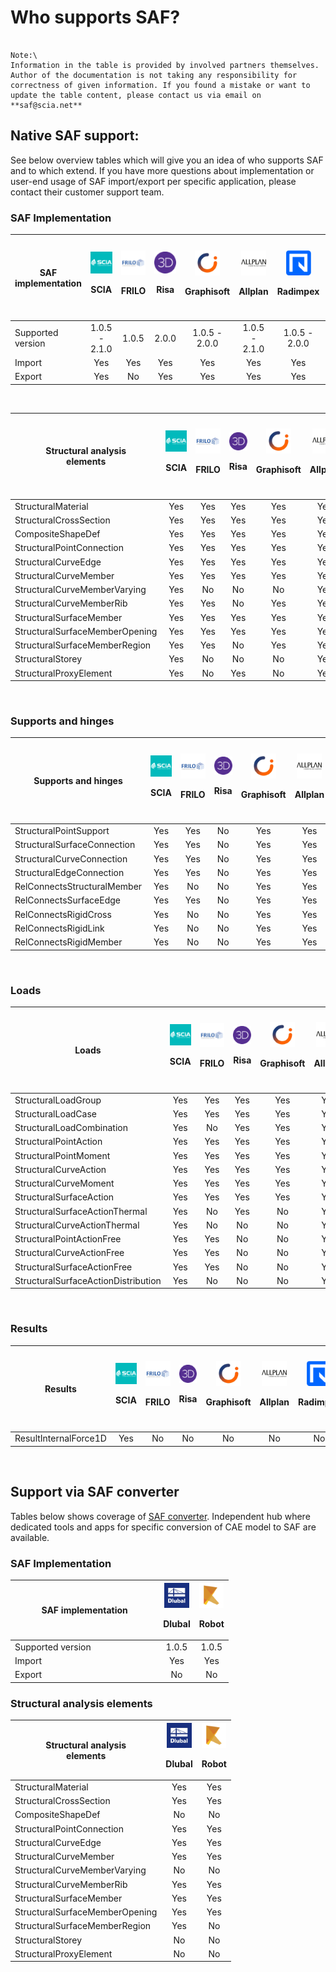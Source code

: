 # Who supports SAF?

```{admonition} Last update: August 2022

Note:\
Information in the table is provided by involved partners themselves. Author of the documentation is not taking any responsibility for correctness of given information. If you found a mistake or want to update the table content, please contact us via email on **saf@scia.net**
```

## Native SAF support:

See below overview tables which will give you an idea of who supports SAF and to which extend. If you have more questions about implementation or user-end usage of SAF import/export per specific application, please contact their customer support team.

### SAF Implementation

<div class="scorllable-table">

| **SAF implementation** | ![](../.gitbook/assets/1_scia.png)<p>SCIA | ![](../.gitbook/assets/1_frilo.png)<p>FRILO | ![](../.gitbook/assets/1_risa.png)<p>Risa | ![](../.gitbook/assets/1_grgnay6o_400x400.png)<p>Graphisoft | ![](../.gitbook/assets/1_allplan.png)<p>Allplan | ![](../.gitbook/assets/1_radimpex.png)<p>Radimpex | ![](../.gitbook/assets/1_logo_lira.png)<p>LIRA SAPR<p>SAPHIR | ![](../.gitbook/assets/1_axis.png)<p>AxisVM | ![](../.gitbook/assets/1_fem-design-logo2.png)<p>FEM-Design | ![](../.gitbook/assets/1_sofistik.png)<p>Sofistik | ![](../.gitbook/assets/1_dlubal.png)<p>Dlubal | ![](../.gitbook/assets/1_consteel.png)<p>ConSteel | ![](../.gitbook/assets/1_mbaec.png)<p>mbAEC<p>StrukturEditor | ![](../.gitbook/assets/1_die.png)<p>D.I.E | ![](../.gitbook/assets/1_InfoGraph_99x99.png)<p>InfoGraph | ![](../.gitbook/assets/1_idea.png)<p>IDEA | ![](../.gitbook/assets/1_minea.png)<p>MINEA |
| ---------------------- | :-----------------------------------------------------------------: | :-------------------------------------------------------------------: | :-----------------------------------------------------------------------------------: | :-------------------------------------------------------------------: | :---------------------------------------------------------------------------: | :------------------------------------------------------------------------------------: | :---------------------------------------------------------------------: | :------------------------------------------------------------------------------------: | :----------------------------------------------------------------------------------: | :---: | :---: | :---: | :---: | :---: | :---: | :---: | :---: |
| Supported version      |                            1.0.5 - 2.1.0                            |                                 1.0.5                                 |                                 2.0.0                                 |                                      1.0.5 - 2.0.0                                      | 1.0.5 - 2.1.0 |                                     1.0.5 - 2.0.0                             |                                          2.0.0                                         |                                  1.0.5 - 2.0.0                          |                                          1.0.5 - 2.0.0                                 |                     1.0.5 - 2.1.0                                                    | 1.0.5 | 1.0.5 - 2.0.0 | 1.0.5 - 2.0.0 | 1.0.5 - 2.0.0 | 1.0.5 - 2.0.0 | 1.0.5 - 2.1.0 | 1.0.5 - 2.1.0 |
| Import                 |                                 Yes                                 |                                  Yes                                  |                                  Yes                                  |                                           Yes                                           | Yes |                                      Yes                                      |                                           Yes                                          |                                   Yes                                   |                                           Yes                                          |                                          Yes                                         |  Yes  | Yes | Yes | Yes | Yes | Yes | Yes |
| Export                 |                                 Yes                                 |                                  No                                   |                                  Yes                                  |                                           Yes                                           | Yes |                                      Yes                                      |                                           No                                           |                                   Yes                                   |                                           No                                           |                                          Yes                                         |  Yes  | No | Yes | Yes | Yes | No | No |


</div>
<br>

<div class="scorllable-table">

| <p><strong>Structural analysis</strong><br><strong>elements</strong></p> | ![](../.gitbook/assets/1_scia.png)<p>SCIA | ![](../.gitbook/assets/1_frilo.png)<p>FRILO | ![](../.gitbook/assets/1_risa.png)<p>Risa | ![](../.gitbook/assets/1_grgnay6o_400x400.png)<p>Graphisoft | ![](../.gitbook/assets/1_allplan.png)<p>Allplan | ![](../.gitbook/assets/1_radimpex.png)<p>Radimpex | ![](../.gitbook/assets/1_logo_lira.png)<p>LIRA SAPR<p>SAPHIR | ![](../.gitbook/assets/1_axis.png)<p>AxisVM | ![](../.gitbook/assets/1_fem-design-logo2.png)<p>FEM-Design | ![](../.gitbook/assets/1_sofistik.png)<p>Sofistik | ![](../.gitbook/assets/1_dlubal.png)<p>Dlubal | ![](../.gitbook/assets/1_consteel.png)<p>ConSteel | ![](../.gitbook/assets/1_mbaec.png)<p>mbAEC<p>StrukturEditor | ![](../.gitbook/assets/1_die.png)<p>D.I.E | ![](../.gitbook/assets/1_InfoGraph_99x99.png)<p>InfoGraph | ![](../.gitbook/assets/1_idea.png)<p>IDEA | ![](../.gitbook/assets/1_minea.png)<p>MINEA |
| ------------------------------------------------------------------------ | :-----------------------------------------------------------------: | :-------------------------------------------------------------------: | :-------------------------------------------------------------------------------------: | :-------------------------------------------------------------------: | :---------------------------------------------------------------------------: | :------------------------------------------------------------------------------------: | :---------------------------------------------------------------------: | :------------------------------------------------------------------------------------: | :----------------------------------------------------------------------------------: | :---: | :---: | :---: | :---: | :---: | :---: | :---: | :---: |
| StructuralMaterial                                                       |                                 Yes                                 |                                  Yes                                  |                                  Yes                                  |                                           Yes                                           | Yes |                                      Yes                                      |                                           Yes                                          |                                   Yes                                   |                                           Yes                                          |                                          Yes                                         | Yes | Yes | Yes | Yes | Yes | Yes | Yes |
| StructuralCrossSection                                                   |                                 Yes                                 |                                  Yes                                  |                                  Yes                                  |                                           Yes                                           | Yes |                                      Yes                                      |                                           Yes                                          |                                   Yes                                   |                                           Yes                                          |                                          Yes                                         | Yes | Yes | Yes | Yes | Yes | Yes | Yes |
| CompositeShapeDef                                                        |                                 Yes                                 |                                  Yes                                  |                                  Yes                                  |                                           Yes                                           | Yes |                                      Yes                                      |                                           Yes                                          |                                   Yes                                   |                                           Yes                                           |                                         Yes                                          | No | No | No | No | Yes | Yes | Yes |
| StructuralPointConnection                                                |                                 Yes                                 |                                  Yes                                  |                                   Yes                                 |                                           Yes                                           | Yes |                                      Yes                                      |                                           Yes                                          |                                   Yes                                   |                                           Yes                                          |                                          Yes                                         | Yes | Yes | Yes | Yes | Yes | Yes | Yes |
| StructuralCurveEdge                                                      |                                 Yes                                 |                                  Yes                                  |                                  Yes                                  |                                           Yes                                           | Yes |                                      Yes                                      |                                           Yes                                          |                                   Yes                                   |                                           Yes                                          |                                          Yes                                         | Yes | No  | No | No | Yes | No | Yes |
| StructuralCurveMember                                                    |                                 Yes                                 |                                  Yes                                  |                                  Yes                                  |                                           Yes                                           | Yes |                                      Yes                                      |                                           Yes                                          |                                   Yes                                   |                                           Yes                                          |                                          Yes                                         | Yes | Yes | Yes | Yes | Yes | Yes | Yes |
| StructuralCurveMemberVarying                                             |                                 Yes                                 |                                   No                                  |                                   No                                  |                                            No                                           | Yes |                                      Yes                                      |                                           Yes                                          |                                   Yes                                   |                                           Yes                                           |                                         No                                          | Yes | Yes | No | No | No | Yes | Yes |
| StructuralCurveMemberRib                                                 |                                 Yes                                 |                                  Yes                                  |                                   No                                  |                                           Yes                                           | Yes |                                      Yes                                      |                                           Yes                                          |                                   Yes                                   |                                           Yes                                           |                                         Yes                                          | Yes | No | No | Yes | No | No | Yes |
| StructuralSurfaceMember                                                  |                                 Yes                                 |                                  Yes                                  |                                  Yes                                  |                                           Yes                                           | Yes |                                      Yes                                      |                                           Yes                                          |                                   Yes                                   |                                           Yes                                          |                                          Yes                                         | Yes | Yes | Yes | Yes | Yes | No | Yes |
| StructuralSurfaceMemberOpening                                           |                                 Yes                                 |                                  Yes                                  |                                  Yes                                  |                                           Yes                                           | Yes |                                      Yes                                      |                                           Yes                                          |                                   Yes                                   |                                           Yes                                          |                                          Yes                                         | Yes | No | Yes | Yes | Yes | No | Yes |
| StructuralSurfaceMemberRegion                                            |                                 Yes                                 |                                  Yes                                  |                                   No                                  |                                           Yes                                           | Yes |                                      Yes                                      |                                           Yes                                          |                                   Yes                                   |                                           No                                           |                                          Yes                                         | No | No | No | Yes | No | No | Yes |
| StructuralStorey                                                         |                                 Yes                                 |                                   No                                  |                                   No                                  |                                            No                                           | Yes |                                      Yes                                      |                                           Yes                                          |                                   Yes                                   |                                           Yes                                           |                                         No                                          | Yes | No | Yes | No | No | No | Yes |
| StructuralProxyElement                                                   |                                 Yes                                 |                                   No                                  |                                  Yes                                  |                                            No                                           | Yes |                                       No                                      |                                           No                                           |                                    No                                   |                                           No                                           |                                          No                                          | No | No | No | No | No | No | Yes |

</div>
<br>

### Supports and hinges

<div class="scorllable-table">

| Supports and hinges         | ![](../.gitbook/assets/1_scia.png)<p>SCIA | ![](../.gitbook/assets/1_frilo.png)<p>FRILO | ![](../.gitbook/assets/1_risa.png)<p>Risa | ![](../.gitbook/assets/1_grgnay6o_400x400.png)<p>Graphisoft | ![](../.gitbook/assets/1_allplan.png)<p>Allplan | ![](../.gitbook/assets/1_radimpex.png)<p>Radimpex | ![](../.gitbook/assets/1_logo_lira.png)<p>LIRA SAPR<p>SAPHIR | ![](../.gitbook/assets/1_axis.png)<p>AxisVM | ![](../.gitbook/assets/1_fem-design-logo2.png)<p>FEM-Design | ![](../.gitbook/assets/1_sofistik.png)<p>Sofistik | ![](../.gitbook/assets/1_dlubal.png)<p>Dlubal | ![](../.gitbook/assets/1_consteel.png)<p>ConSteel | ![](../.gitbook/assets/1_mbaec.png)<p>mbAEC<p>StrukturEditor | ![](../.gitbook/assets/1_die.png)<p>D.I.E | ![](../.gitbook/assets/1_InfoGraph_99x99.png)<p>InfoGraph | ![](../.gitbook/assets/1_idea.png)<p>IDEA | ![](../.gitbook/assets/1_minea.png)<p>MINEA |
| --------------------------- | :-----------------------------------------------------------------: | :-------------------------------------------------------------------: | :-------------------------------------------------------------------------------------: | :-------------------------------------------------------------------: | :---------------------------------------------------------------------------: | :------------------------------------------------------------------------------------: | :---------------------------------------------------------------------: | :------------------------------------------------------------------------------------: | :----------------------------------------------------------------------------------: | :----: | :----: | :---: | :---: | :---: | :---: | :---: | :---: |
| StructuralPointSupport      |                                 Yes                                 |                                  Yes                                  |                                   No                                  |                                           Yes                                           | Yes |                                      Yes                                      |                                           No                                           |                                   Yes                                   |                                           Yes                                          |                                          Yes                                         | Yes | Yes | No | Yes | Yes | Yes | No |
| StructuralSurfaceConnection |                                 Yes                                 |                                  Yes                                  |                                   No                                  |                                           Yes                                           | Yes |                                      Yes                                      |                                           No                                           |                                   Yes                                   |                                           Yes                                          |                                          Yes                                         | Yes | No | No | Yes | No | No | No |
| StructuralCurveConnection   |                                 Yes                                 |                                  Yes                                  |                                   No                                  |                                           Yes                                           | Yes |                                      Yes                                      |                                           No                                           |                                   Yes                                   |                                           Yes                                          |                                          Yes                                         | Yes | No | No | Yes | Yes | No | No |
| StructuralEdgeConnection    |                                 Yes                                 |                                  Yes                                  |                                   No                                  |                                           Yes                                           | Yes |                                      Yes                                      |                                           No                                           |                                   Yes                                   |                                           Yes                                          |                                          Yes                                         | Yes | No | No | Yes | Yes | No | No |
| RelConnectsStructuralMember |                                 Yes                                 |                                   No                                  |                                   No                                  |                                           Yes                                           | Yes |                                      Yes                                      |                                           No                                           |                                   Yes                                   |                                           Yes                                          |                                          Yes                                         | Yes | Yes | No | No | No | No | No |
| RelConnectsSurfaceEdge      |                                 Yes                                 |                                  Yes                                  |                                   No                                  |                                           Yes                                           | Yes |                                      Yes                                      |                                           No                                           |                                   Yes                                   |                                           Yes                                          |                                          Yes                                          | Yes | No | No | No | No | No | No |
| RelConnectsRigidCross       |                                  Yes                                 |                                   No                                  |                                   No                                  |                                           Yes                                          | Yes |                                      Yes                                      |                                           No                                           |                                   Yes                                   |                                           Yes                                           |                                          No                                          | Yes | No | No | No | No | No | No |
| RelConnectsRigidLink        |                                 Yes                                 |                                   No                                  |                                   No                                  |                                           Yes                                           | Yes |                                       No                                      |                                           No                                           |                                   Yes                                   |                                           Yes                                          |                                          No                                          | Yes | No | No | No | No | Yes | No |
| RelConnectsRigidMember      |                                  Yes                                 |                                   No                                  |                                   No                                  |                                           Yes                                          | Yes |                                       No                                      |                                           No                                           |                                   Yes                                   |                                           Yes                                          |                                          No                                          | Yes | No | No | No | No | No | No |

</div>
<br>

### Loads

<div class="scorllable-table">

| **Loads**                           |  ![](../.gitbook/assets/1_scia.png)<p>SCIA | ![](../.gitbook/assets/1_frilo.png)<p>FRILO | ![](../.gitbook/assets/1_risa.png)<p>Risa | ![](../.gitbook/assets/1_grgnay6o_400x400.png)<p>Graphisoft | ![](../.gitbook/assets/1_allplan.png)<p>Allplan | ![](../.gitbook/assets/1_radimpex.png)<p>Radimpex | ![](../.gitbook/assets/1_logo_lira.png)<p>LIRA SAPR<p>SAPHIR | ![](../.gitbook/assets/1_axis.png)<p>AxisVM | ![](../.gitbook/assets/1_fem-design-logo2.png)<p>FEM-Design | ![](../.gitbook/assets/1_sofistik.png)<p>Sofistik | ![](../.gitbook/assets/1_dlubal.png)<p>Dlubal | ![](../.gitbook/assets/1_consteel.png)<p>ConSteel | ![](../.gitbook/assets/1_mbaec.png)<p>mbAEC<p>StrukturEditor | ![](../.gitbook/assets/1_die.png)<p>D.I.E | ![](../.gitbook/assets/1_InfoGraph_99x99.png)<p>InfoGraph | ![](../.gitbook/assets/1_idea.png)<p>IDEA | ![](../.gitbook/assets/1_minea.png)<p>MINEA |
| ----------------------------------- | :-----------------------------------------------------------------: | :-------------------------------------------------------------------: | :-------------------------------------------------------------------------------------: | :-------------------------------------------------------------------: | :---------------------------------------------------------------------------: | :------------------------------------------------------------------------------------: | :---------------------------------------------------------------------: | :------------------------------------------------------------------------------------: | :----------------------------------------------------------------------------------: | :---: | :---: | :---: | :---: | :---: | :---: | :---: | :---: |
| StructuralLoadGroup                 |                                 Yes                                 |                                  Yes                                  |                                  Yes                                  |                                           Yes                                           | Yes |                                      Yes                                      |                                           No                                           |                                   Yes                                   |                                           No                                           |                                          Yes                                          | Yes | Yes | No | No | No | Yes | No |
| StructuralLoadCase                  |                                 Yes                                 |                                  Yes                                  |                                  Yes                                  |                                           Yes                                           | Yes |                                      Yes                                      |                                           Yes                                          |                                   Yes                                   |                                           Yes                                           |                                         Yes                                          | Yes | Yes | No | Yes | No | Yes | No |
| StructuralLoadCombination           |                                 Yes                                 |                                   No                                  |                                  Yes                                  |                                           Yes                                           | Yes |                                       No                                      |                                           Yes                                          |                                   Yes                                   |                                           Yes                                           |                                         Yes                                          | Yes | Yes | No | No | No | Yes | No |
| StructuralPointAction               |                                 Yes                                 |                                  Yes                                  |                                  Yes                                  |                                           Yes                                           | Yes |                                      Yes                                      |                                           Yes                                          |                                   Yes                                   |                                           Yes                                           |                                         Yes                                          | Yes | Yes | No | Yes | No | No | No |
| StructuralPointMoment               |                                 Yes                                 |                                  Yes                                  |                                  Yes                                  |                                           Yes                                           | Yes |                                      Yes                                      |                                           Yes                                          |                                   Yes                                   |                                           Yes                                           |                                         Yes                                          | Yes | Yes | No | Yes | No | No | No |
| StructuralCurveAction               |                                 Yes                                 |                                  Yes                                  |                                  Yes                                  |                                           Yes                                           | Yes |                                      Yes                                      |                                           Yes                                          |                                   Yes                                   |                                           Yes                                           |                                         Yes                                          | Yes | Yes | No | Yes | No | No | No |
| StructuralCurveMoment               |                                 Yes                                 |                                  Yes                                  |                                  Yes                                  |                                           Yes                                           | Yes |                                      Yes                                      |                                           Yes                                          |                                   Yes                                   |                                           Yes                                           |                                         Yes                                          | Yes | No | No | Yes | No | No | No |
| StructuralSurfaceAction             |                                 Yes                                 |                                  Yes                                  |                                  Yes                                  |                                           Yes                                           | Yes |                                      Yes                                      |                                           Yes                                          |                                   Yes                                   |                                           Yes                                           |                                         Yes                                          | Yes | Yes | No | Yes | No | No | No |
| StructuralSurfaceActionThermal      |                                  Yes                                 |                                   No                                  |                                  Yes                                  |                                            No                                          | Yes |                                      Yes                                      |                                           No                                           |                                   Yes                                   |                                           Yes                                           |                                          No                                          | No | No | No | No | No | No | No |
| StructuralCurveActionThermal        |                                  Yes                                 |                                   No                                  |                                   No                                  |                                            No                                          | Yes |                                      Yes                                      |                                           No                                           |                                   Yes                                   |                                           Yes                                           |                                          No                                          | No | No | No | No | No | No | No |
| StructuralPointActionFree           |                                 Yes                                 |                                  Yes                                  |                                   No                                  |                                            No                                           | Yes |                                      Yes                                      |                                           Yes                                          |                                   Yes                                   |                                           Yes                                           |                                         Yes                                          | No | Yes | No | No | No | No | No |
| StructuralCurveActionFree           |                                 Yes                                 |                                  Yes                                  |                                   No                                  |                                            No                                           | Yes |                                      Yes                                      |                                           Yes                                          |                                   Yes                                   |                                           Yes                                           |                                         Yes                                          | No | Yes | No | No | No | No | No |
| StructuralSurfaceActionFree         |                                 Yes                                 |                                  Yes                                  |                                   No                                  |                                            No                                           | Yes |                                      Yes                                      |                                           Yes                                          |                                   Yes                                   |                                           Yes                                           |                                         Yes                                          | No | No | No | No | No | No | No |
| StructuralSurfaceActionDistribution |                                  Yes                                 |                                   No                                  |                                   No                                  |                                            No                                          | Yes |                                       No                                      |                                           No                                           |                                    No                                   |                                           No                                           |                                          No                                          | No | Yes | No | No | No | No | No |

</div>
<br>

### Results

<div class="scorllable-table">

| **Results**                           |  ![](../.gitbook/assets/1_scia.png)<p>SCIA | ![](../.gitbook/assets/1_frilo.png)<p>FRILO | ![](../.gitbook/assets/1_risa.png)<p>Risa | ![](../.gitbook/assets/1_grgnay6o_400x400.png)<p>Graphisoft | ![](../.gitbook/assets/1_allplan.png)<p>Allplan | ![](../.gitbook/assets/1_radimpex.png)<p>Radimpex | ![](../.gitbook/assets/1_logo_lira.png)<p>LIRA SAPR<p>SAPHIR | ![](../.gitbook/assets/1_axis.png)<p>AxisVM | ![](../.gitbook/assets/1_fem-design-logo2.png)<p>FEM-Design | ![](../.gitbook/assets/1_sofistik.png)<p>Sofistik | ![](../.gitbook/assets/1_dlubal.png)<p>Dlubal | ![](../.gitbook/assets/1_consteel.png)<p>ConSteel | ![](../.gitbook/assets/1_mbaec.png)<p>mbAEC<p>StrukturEditor | ![](../.gitbook/assets/1_die.png)<p>D.I.E | ![](../.gitbook/assets/1_InfoGraph_99x99.png)<p>InfoGraph | ![](../.gitbook/assets/1_idea.png)<p>IDEA | ![](../.gitbook/assets/1_minea.png)<p>MINEA |
| ----------------------------------- | :-----------------------------------------------------------------: | :-------------------------------------------------------------------: | :-------------------------------------------------------------------------------------: | :-------------------------------------------------------------------: | :---------------------------------------------------------------------------: | :------------------------------------------------------------------------------------: | :---------------------------------------------------------------------: | :------------------------------------------------------------------------------------: | :----------------------------------------------------------------------------------: | :---: | :---: | :---: | :---: | :---: | :---: | :---: | :---: |
| ResultInternalForce1D               | Yes | No | No | No | No | No | No | No | No | Yes | No | No | No | No | No | Yes | No |

</div>
<br>


## Support via SAF converter

Tables below shows coverage of [SAF converter](https://safconverter.structuraltoolkit.com/rfem). Independent hub where dedicated tools and apps for specific conversion of CAE model to SAF are available.

### SAF Implementation

| **SAF implementation** | ![](../.gitbook/assets/1_dlubal.png)<p>Dlubal | ![](../.gitbook/assets/1_robot.png)<p>Robot |
| ---------------------- | :-------------------------------------------: | :-------------------------------------------------------------------: |
| Supported version&nbsp;&nbsp;&nbsp;&nbsp;&nbsp;&nbsp;&nbsp;&nbsp;&nbsp;&nbsp;&nbsp;&nbsp;&nbsp;&nbsp;&nbsp;&nbsp;&nbsp;&nbsp;&nbsp;&nbsp;&nbsp;&nbsp;&nbsp;&nbsp;&nbsp;&nbsp;&nbsp;      |                      1.0.5                    |                                 1.0.5                                 |
| Import                 |                       Yes                     |                                  Yes                                  |
| Export                 |                       No                      |                                   No                                  |

### Structural analysis elements

| <p><strong>Structural analysis</strong><br><strong>elements</strong></p> | ![](../.gitbook/assets/1_dlubal.png)<p>Dlubal | ![](../.gitbook/assets/1_robot.png)<p>Robot |
| ------------------------------------------------------------------------ | :---------------------------------------------------------------------: | :-------------------------------------------------------------------: |
| StructuralMaterial                                                       |                                   Yes                                   |                                  Yes                                  |
| StructuralCrossSection                                                   |                                   Yes                                   |                                  Yes                                  |
| CompositeShapeDef                                                        |                                    No                                   |                                   No                                  |
| StructuralPointConnection                                                |                                   Yes                                   |                                  Yes                                  |
| StructuralCurveEdge                                                      |                                   Yes                                   |                                  Yes                                  |
| StructuralCurveMember                                                    |                                   Yes                                   |                                  Yes                                  |
| StructuralCurveMemberVarying                                             |                                    No                                   |                                   No                                  |
| StructuralCurveMemberRib                                                 |                                   Yes                                   |                                  Yes                                  |
| StructuralSurfaceMember                                                  |                                   Yes                                   |                                  Yes                                  |
| StructuralSurfaceMemberOpening                                           |                                   Yes                                   |                                  Yes                                  |
| StructuralSurfaceMemberRegion                                            |                                   Yes                                   |                                   No                                  |
| StructuralStorey                                                         |                                    No                                   |                                   No                                  |
| StructuralProxyElement                                                   |                                    No                                   |                                   No                                  |
